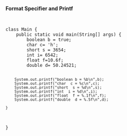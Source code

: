 
**Format Specifier and Printf**
<div style="overflow-x:auto;">
<pre>
<code>
class Main {
    public static void main(String[] args) {
        boolean b = true;
        char c= 'h';
        short s = 3654;
        int i= 6542;
        float f=10.6f;
        double d= 50.24521;
        
        System.out.printf("boolean b = %b\n",b);
        System.out.printf("char  c = %c\n",c);
        System.out.printf("short  s = %d\n",s);
        System.out.printf("int  i = %d\n",i);
        System.out.printf("float  f = %.1f\n",f);
        System.out.printf("double  d = %.5f\n",d);
        
    }
}
</code>
</pre>
</div>
